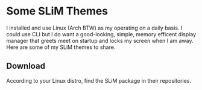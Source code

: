 # Some SLiM Themes

I installed and use Linux (Arch BTW) as my operating on a daily basis. I could use CLI but I do want a good-looking, simple, memory efficent display manager that greets meet on startup and locks my screen when I am away. Here are some of my SLiM themes to share.

## Download

According to your Linux distro, find the SLiM package in their repositories. 
